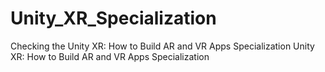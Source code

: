 # Unity_XR_Specialization
Checking the Unity XR: How to Build AR and VR Apps Specialization Unity XR: How to Build AR and VR Apps Specialization
